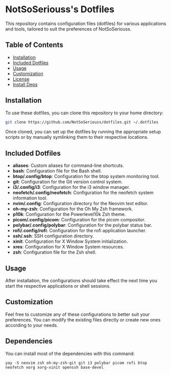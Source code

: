# NotSoSeriouss's Dotfiles

This repository contains configuration files (dotfiles) for various applications and tools, tailored to suit the preferences of NotSoSeriouss.

## Table of Contents

- [Installation](#installation)
- [Included Dotfiles](#included-dotfiles)
- [Usage](#usage)
- [Customization](#customization)
- [License](#license)
- [Install Deps](#dependencies)

## Installation

To use these dotfiles, you can clone this repository to your home directory:

```bash
git clone https://github.com/NotSoSeriouss/dotfiles.git ~/.dotfiles
```

Once cloned, you can set up the dotfiles by running the appropriate setup scripts or by manually symlinking them to their respective locations.

## Included Dotfiles

- **aliases**: Custom aliases for command-line shortcuts.
- **bash**: Configuration file for the Bash shell.
- **btop/.config/btop**: Configuration for the btop system monitoring tool.
- **git**: Configuration for the Git version control system.
- **i3/.config/i3**: Configuration for the i3 window manager.
- **neofetch/.config/neofetch**: Configuration for the neofetch system information tool.
- **nvim/.config**: Configuration directory for the Neovim text editor.
- **oh-my-zsh**: Configuration for the Oh My Zsh framework.
- **p10k**: Configuration for the Powerlevel10k Zsh theme.
- **picom/.config/picom**: Configuration for the picom compositor.
- **polybar/.config/polybar**: Configuration for the polybar status bar.
- **rofi/.config/rofi**: Configuration for the rofi application launcher.
- **ssh/.ssh**: SSH configuration directory.
- **xinit**: Configuration for X Window System initialization.
- **xres**: Configuration for X Window System resources.
- **zsh**: Configuration file for the Zsh shell.

## Usage

After installation, the configurations should take effect the next time you start the respective applications or shell sessions.

## Customization

Feel free to customize any of these configurations to better suit your preferences. You can modify the existing files directly or create new ones according to your needs.

## Dependencies
You can install most of the dependencies with this command:
```
yay -S neovim zsh oh-my-zsh-git git i3 polybar picom rofi btop neofetch xorg xorg-xinit openssh base-devel
```
